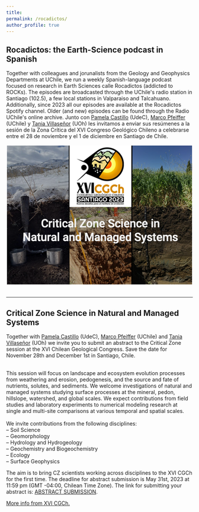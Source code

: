 ```yaml
---
title:
permalink: /rocadictos/
author_profile: true
---
```


<h2><b>Rocadictos: the Earth-Science podcast in Spanish</b></h2> 
Together with colleagues and jorunalists from the Geology and Geophysics Departments at UChile, we run a weekly Spanish-language podcast focused on research in Earth Sciences calle Rocadictos (addicted to ROCKs). The episodes are broadcasted through the UChile's radio station in Santiago (102.5), a few local stations in Valparaiso and Talcahuano.
<br>
Additionally, since 2023 all our episodes are available at the Rocadictos Spotify channel. Older (and new) episodes can be found through the Radio UChile's online archive.
Junto con <a href="https://www.researchgate.net/profile/Pamela-Castillo-5">Pamela Castillo</a> (UdeC), <a href="https://www.uchile.cl/portafolio-academico/perfilAcademico.jsf?username=mpfeiffer">Marco Pfeiffer</a> (UChile) y <a href="https://taniavillasenor.wordpress.com">Tania Villaseñor</a> (UOh) les invitamos a enviar sus resúmenes a la sesión de la Zona Crítica del XVI Congreso Geológico Chileno a celebrarse entre el 28 de noviembre y el 1 de diciembre en Santiago de Chile. <br>
<br>

<center><img style="float: center;" src="/images/CongresoGeologico.png" alt="AficheCongreso"></center><br>
  
---
<h2><b>Critical Zone Science in Natural and Managed Systems</b></h2> 
Together with <a href="https://www.researchgate.net/profile/Pamela-Castillo-5">Pamela Castillo</a> (UdeC), <a href="https://www.uchile.cl/portafolio-academico/perfilAcademico.jsf?username=mpfeiffer">Marco Pfeiffer</a> (UChile) and <a href="https://taniavillasenor.wordpress.com">Tania Villaseñor</a> (UOh) we invite you to submit an abstract to the Critical Zone session at the XVI Chilean Geological Congress. Save the date for November 28th and December 1st in Santiago, Chile. <br>
<br>

This session will focus on landscape and ecosystem evolution processes from weathering and erosion, pedogenesis, and the source and fate of nutrients, solutes, and sediments. We welcome investigations of natural and managed systems studying surface processes at the mineral, pedon, hillslope, watershed, and global scales.  We expect contributions from field studies and laboratory experiments to numerical modeling research at single and multi-site comparisons at various temporal and spatial scales.<br> <br> 
We invite contributions from the following disciplines:<br> 
 – Soil Science<br>
 – Geomorphology<br>
 – Hydrology and Hydrogeology<br>
 – Geochemistry and Biogeochemistry<br>
 – Ecology<br>
 – Surface Geophysics<br>
  
The aim is to bring CZ scientists working across disciplines to the XVI CGCh for the first time. 
The deadline for abstract submission is May 31st, 2023 at 11:59 pm (GMT -04:00, Chilean Time Zone).
The link for submitting your abstract is: <a href="https://play.4id.science/cgch003/login/">ABSTRACT SUBMISSION</a>.<br>


<a href="https://sociedadgeologica.cl/congreso-geologico-chileno-2023/">More info from XVI CGCh.</a><br>
